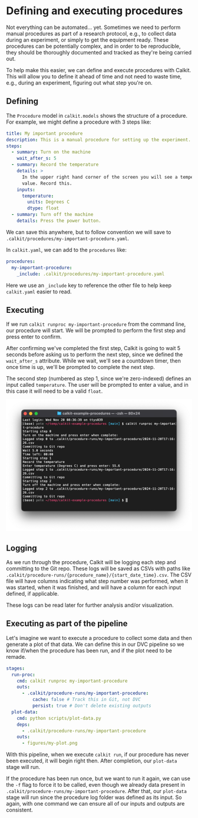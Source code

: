 # Defining and executing procedures

Not everything can be automated... yet.
Sometimes we need to perform manual procedures as part of a research
protocol, e.g.,
to collect data during an experiment,
or simply to get the equipment ready.
These procedures can be potentially complex,
and in order to be reproducible,
they should be thoroughly documented and tracked as they're being
carried out.

To help make this easier,
we can define and execute procedures with Calkit.
This will allow you to define it ahead of time and not need to waste
time, e.g., during an experiment, figuring out what step you're on.

## Defining

The `Procedure` model in `calkit.models` shows the structure of a procedure.
For example, we might define a procedure with 3 steps like:

```yaml
title: My important procedure
description: This is a manual procedure for setting up the experiment.
steps:
  - summary: Turn on the machine
    wait_after_s: 5
  - summary: Record the temperature
    details: >
      In the upper right hand corner of the screen you will see a temperature
      value. Record this.
    inputs:
      temperature:
        units: Degrees C
        dtype: float
  - summary: Turn off the machine
    details: Press the power button.
```

We can save this anywhere, but to follow convention we will save to
`.calkit/procedures/my-important-procedure.yaml`.

In `calkit.yaml`, we can add to the `procedures` like:

```yaml
procedures:
  my-important-procedure:
    _include: .calkit/procedures/my-important-procedure.yaml
```

Here we use an `_include` key to reference the other file to help keep
`calkit.yaml` easier to read.

## Executing

If we run `calkit runproc my-important-procedure` from the command line,
our procedure will start.
We will be prompted to perform the first step and press enter to confirm.

After confirming we've completed the first step,
Calkit is going to wait 5 seconds before asking us to perform the next
step, since we defined the `wait_after_s` attribute.
While we wait, we'll see a countdown timer, then once time is up,
we'll be prompted to complete the next step.

The second step (numbered as step 1, since we're zero-indexed)
defines an input called `temperature`.
The user will be prompted to enter a value, and in this case it will need to
be a valid `float`.

![Running the procedure](img/run-proc.png)

## Logging

As we run through the procedure, Calkit will be logging each step
and committing to the Git repo.
These logs will be saved as CSVs with paths like
`.calkit/procedure-runs/{procedure_name}/{start_date_time}.csv`.
The CSV file will have columns indicating what step number was performed,
when it was started, when it was finished, and will have a column
for each input defined, if applicable.

These logs can be read later for further analysis and/or visualization.

## Executing as part of the pipeline

Let's imagine we want to execute a procedure to collect some data
and then generate a plot of that data.
We can define this in our DVC pipeline so we know if/when the procedure
has been run, and if the plot need to be remade.

```yaml
stages:
  run-proc:
    cmd: calkit runproc my-important-procedure
    outs:
      - .calkit/procedure-runs/my-important-procedure:
          cache: false # Track this in Git, not DVC
          persist: true # Don't delete existing outputs
  plot-data:
    cmd: python scripts/plot-data.py
    deps:
      - .calkit/procedure-runs/my-important-procedure
    outs:
      - figures/my-plot.png
```

With this pipeline, when we execute `calkit run`,
if our procedure has never been executed, it will begin right then.
After completion, our `plot-data` stage will run.

If the procedure has been run once,
but we want to run it again, we can use the `-f` flag to force
it to be called, even though we already data present in
`.calkit/procedure-runs/my-important-procedure`.
After that, our `plot-data` stage will run since the procedure log folder
was defined as its input.
So again, with one command we can ensure all of our inputs and outputs are
consistent.
